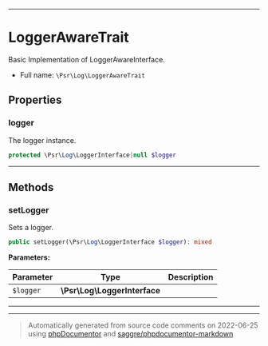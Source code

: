 ***

# LoggerAwareTrait

Basic Implementation of LoggerAwareInterface.

* Full name: `\Psr\Log\LoggerAwareTrait`

## Properties

### logger

The logger instance.

```php
protected \Psr\Log\LoggerInterface|null $logger
```

***

## Methods

### setLogger

Sets a logger.

```php
public setLogger(\Psr\Log\LoggerInterface $logger): mixed
```

**Parameters:**

| Parameter | Type | Description |
|-----------|------|-------------|
| `$logger` | **\Psr\Log\LoggerInterface** |  |

***

***
> Automatically generated from source code comments on 2022-06-25 using [phpDocumentor](http://www.phpdoc.org/) and [saggre/phpdocumentor-markdown](https://github.com/Saggre/phpDocumentor-markdown)

